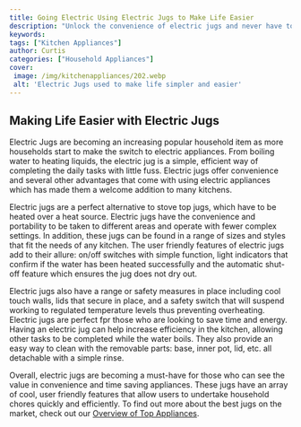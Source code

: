 ```yaml
---
title: Going Electric Using Electric Jugs to Make Life Easier
description: "Unlock the convenience of electric jugs and never have to worry about boiling water again Discover how easy it is to use electric jugs to make life easier"
keywords: 
tags: ["Kitchen Appliances"]
author: Curtis
categories: ["Household Appliances"]
cover: 
 image: /img/kitchenappliances/202.webp
 alt: 'Electric Jugs used to make life simpler and easier'
---
```

## Making Life Easier with Electric Jugs

Electric Jugs are becoming an increasing popular household item as more households start to make the switch to electric appliances. From boiling water to heating liquids, the electric jug is a simple, efficient way of completing the daily tasks with little fuss. Electric jugs offer convenience and several other advantages that come with using electric appliances which has made them a welcome addition to many kitchens. 

Electric jugs are a perfect alternative to stove top jugs, which have to be heated over a heat source. Electric jugs have the convenience and portability to be taken to different areas and operate with fewer complex settings. In addition, these jugs can be found in a range of sizes and styles that fit the needs of any kitchen. The user friendly features of electric jugs add to their allure: on/off switches with simple function, light indicators that confirm if the water has been heated successfully and the automatic shut-off feature which ensures the jug does not dry out. 

Electric jugs also have a range or safety measures in place including cool touch walls, lids that secure in place, and a safety switch that will suspend working to regulated temperature levels thus preventing overheating. Electric jugs are perfect fpr those who are looking to save time and energy. Having an electric jug can help increase efficiency in the kitchen, allowing other tasks to be completed while the water boils. They also provide an easy way to clean with the removable parts: base, inner pot, lid, etc. all detachable with a simple rinse. 

Overall, electric jugs are becoming a must-have for those who can see the value in convenience and time saving appliances. These jugs have an array of cool, user friendly features that allow users to undertake household chores quickly and efficiently. To find out more about the best jugs on the market, check out our [Overview of Top Appliances](./pages/appliance-overview).
